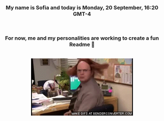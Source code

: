


<div align="center">
<h3 >My name is Sofia and today is Monday, 20 September, 16:20 GMT-4</h3><br>
<h3 >For now, me and my personalities are working to create a fun Readme 👋
</h3><br>
<img src='img/dwight.gif' alt='working...'/>
</div>
